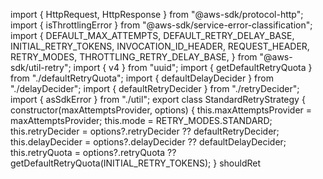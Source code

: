 import { HttpRequest, HttpResponse } from "@aws-sdk/protocol-http";
import { isThrottlingError } from "@aws-sdk/service-error-classification";
import { DEFAULT_MAX_ATTEMPTS, DEFAULT_RETRY_DELAY_BASE, INITIAL_RETRY_TOKENS, INVOCATION_ID_HEADER, REQUEST_HEADER, RETRY_MODES, THROTTLING_RETRY_DELAY_BASE, } from "@aws-sdk/util-retry";
import { v4 } from "uuid";
import { getDefaultRetryQuota } from "./defaultRetryQuota";
import { defaultDelayDecider } from "./delayDecider";
import { defaultRetryDecider } from "./retryDecider";
import { asSdkError } from "./util";
export class StandardRetryStrategy {
    constructor(maxAttemptsProvider, options) {
        this.maxAttemptsProvider = maxAttemptsProvider;
        this.mode = RETRY_MODES.STANDARD;
        this.retryDecider = options?.retryDecider ?? defaultRetryDecider;
        this.delayDecider = options?.delayDecider ?? defaultDelayDecider;
        this.retryQuota = options?.retryQuota ?? getDefaultRetryQuota(INITIAL_RETRY_TOKENS);
    }
    shouldRet